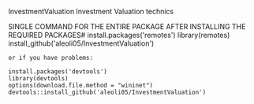 InvestmentValuation
Investment Valuation technics 

SINGLE COMMAND FOR THE ENTIRE PACKAGE AFTER INSTALLING THE REQUIRED PACKAGES#
    install.packages('remotes')
    library(remotes)
    install_github('aleoli05/InvestmentValuation')
    
    or if you have problems:
    
    install.packages('devtools')
    library(devtools)
    options(download.file.method = "wininet") 
    devtools::install_github('aleoli05/InvestmentValuation')
